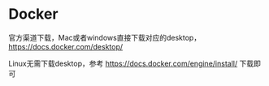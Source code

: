 # Docker

官方渠道下载，Mac或者windows直接下载对应的desktop，https://docs.docker.com/desktop/

Linux无需下载desktop，参考 https://docs.docker.com/engine/install/ 下载即可

